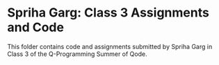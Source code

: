 # Spriha Garg: Class 3 Assignments and Code
This folder contains code and assignments submitted by Spriha Garg in Class 3 of the Q-Programming Summer of Qode.